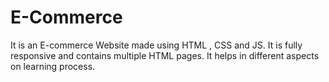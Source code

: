 # E-Commerce
It is an E-commerce Website made using HTML , CSS and JS. It is fully responsive and contains multiple HTML pages. It helps in different aspects on learning process.
